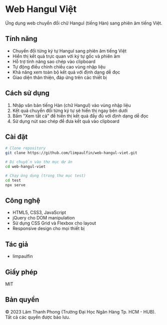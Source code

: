 # Web Hangul Việt

Ứng dụng web chuyển đổi chữ Hangul (tiếng Hàn) sang phiên âm tiếng Việt.

## Tính năng

-   Chuyển đổi từng ký tự Hangul sang phiên âm tiếng Việt
-   Hiển thị kết quả trực quan với ký tự gốc và phiên âm
-   Hỗ trợ tính năng sao chép vào clipboard
-   Tự động điều chỉnh chiều cao vùng nhập liệu
-   Khả năng xem toàn bộ kết quả với định dạng dễ đọc
-   Giao diện thân thiện, đáp ứng trên các thiết bị

## Cách sử dụng

1. Nhập văn bản tiếng Hàn (chữ Hangul) vào vùng nhập liệu
2. Kết quả chuyển đổi từng ký tự sẽ hiển thị ngay bên dưới
3. Bấm "Xem tất cả" để hiển thị kết quả đầy đủ với định dạng dễ đọc
4. Sử dụng nút sao chép để đưa kết quả vào clipboard

## Cài đặt

```bash
# Clone repository
git clone https://github.com/limpaulfin/web-hangul-viet.git

# Di chuyển vào thư mục dự án
cd web-hangul-viet

# Chạy ứng dụng (trong thư mục test)
cd test
npx serve
```

## Công nghệ

-   HTML5, CSS3, JavaScript
-   jQuery cho DOM manipulation
-   Sử dụng CSS Grid và Flexbox cho layout
-   Responsive design cho mọi thiết bị

## Tác giả

-   limpaulfin

## Giấy phép

MIT

## Bản quyền

&copy; 2023 Lâm Thanh Phong (Trường Đại Học Ngân Hàng Tp. HCM - HUB). Tất cả các quyền được bảo lưu.

